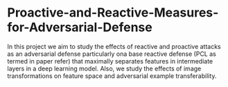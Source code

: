 # Proactive-and-Reactive-Measures-for-Adversarial-Defense

In this project we aim to study the effects of reactive and proactive attacks as an adversarial defense particularly ona base reactive defense (PCL as termed in paper refer) that maximally  separates  features  in  intermediate  layers  in  a deep learning model.   Also,  we study the effects of image transformations on feature space and adversarial example transferability.
